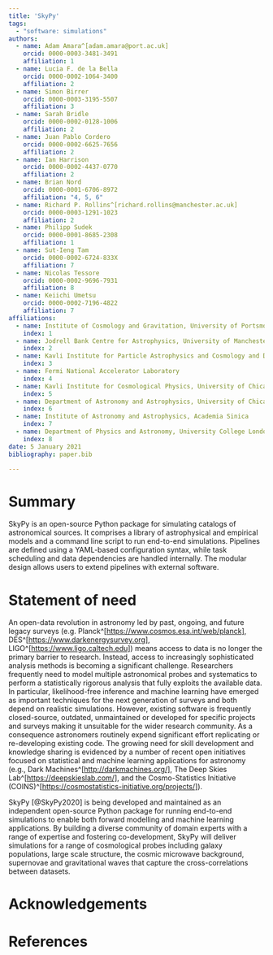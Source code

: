 ```yaml
---
title: 'SkyPy'
tags:
  - "software: simulations"
authors:
  - name: Adam Amara^[adam.amara@port.ac.uk]
    orcid: 0000-0003-3481-3491
    affiliation: 1
  - name: Lucia F. de la Bella
    orcid: 0000-0002-1064-3400
    affiliation: 2
  - name: Simon Birrer
    orcid: 0000-0003-3195-5507
    affiliation: 3
  - name: Sarah Bridle
    orcid: 0000-0002-0128-1006
    affiliation: 2
  - name: Juan Pablo Cordero
    orcid: 0000-0002-6625-7656
    affiliation: 2
  - name: Ian Harrison
    orcid: 0000-0002-4437-0770
    affiliation: 2
  - name: Brian Nord
    orcid: 0000-0001-6706-8972
    affiliation: "4, 5, 6"
  - name: Richard P. Rollins^[richard.rollins@manchester.ac.uk]
    orcid: 0000-0003-1291-1023
    affiliation: 2
  - name: Philipp Sudek
    orcid: 0000-0001-8685-2308
    affiliation: 1
  - name: Sut-Ieng Tam
    orcid: 0000-0002-6724-833X
    affiliation: 7
  - name: Nicolas Tessore
    orcid: 0000-0002-9696-7931
    affiliation: 8
  - name: Keiichi Umetsu
    orcid: 0000-0002-7196-4822
    affiliation: 7
affiliations:
  - name: Institute of Cosmology and Gravitation, University of Portsmouth
    index: 1
  - name: Jodrell Bank Centre for Astrophysics, University of Manchester
    index: 2
  - name: Kavli Institute for Particle Astrophysics and Cosmology and Department of Physics, Stanford University
    index: 3
  - name: Fermi National Accelerator Laboratory
    index: 4
  - name: Kavli Institute for Cosmological Physics, University of Chicago
    index: 5
  - name: Department of Astronomy and Astrophysics, University of Chicago
    index: 6
  - name: Institute of Astronomy and Astrophysics, Academia Sinica
    index: 7
  - name: Department of Physics and Astronomy, University College London
    index: 8
date: 5 January 2021
bibliography: paper.bib

---
```


# Summary

SkyPy is an open-source Python package for simulating catalogs of astronomical sources. It comprises a library of astrophysical and empirical models and a command line script to run end-to-end simulations. Pipelines are defined using a YAML-based configuration syntax, while task scheduling and data dependencies are handled internally. The modular design allows users to extend pipelines with external software.



# Statement of need

An open-data revolution in astronomy led by past, ongoing, and future legacy surveys (e.g. Planck^[https://www.cosmos.esa.int/web/planck], DES^[https://www.darkenergysurvey.org], LIGO^[https://www.ligo.caltech.edu]) means access to data is no longer the primary barrier to research. Instead, access to increasingly sophisticated analysis methods is becoming a significant challenge. Researchers frequently need to model multiple astronomical probes and systematics to perform a statistically rigorous analysis that fully exploits the available data. In particular, likelihood-free inference and machine learning have emerged as important techniques for the next generation of surveys and both depend on realistic simulations. However, existing software is frequently closed-source, outdated, unmaintained or developed for specific projects and surveys making it unsuitable for the wider research community. As a consequence astronomers routinely expend significant effort replicating or re-developing existing code. The growing need for skill development and knowledge sharing is evidenced by a number of recent open initiatives focused on statistical and machine learning applications for astronomy  (e.g., Dark Machines^[http://darkmachines.org/], The Deep Skies Lab^[https://deepskieslab.com/], and the Cosmo-Statistics Initiative (COINS)^[https://cosmostatistics-initiative.org/projects/]).

SkyPy [@SkyPy2020] is being developed and maintained as an independent open-source Python package for running end-to-end simulations to enable both forward modelling and machine learning applications. By building a diverse community of domain experts with a range of expertise and fostering co-development, SkyPy will deliver simulations for a range of cosmological probes including galaxy populations, large scale structure, the cosmic microwave background, supernovae and gravitational waves that capture the cross-correlations between datasets.



# Acknowledgements



# References
